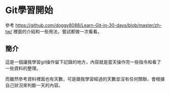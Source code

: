 # Git學習開始
參考 https://github.com/doggy8088/Learn-Git-in-30-days/blob/master/zh-tw/ 裡面的介紹和一些用法，嘗試都做一次看看。
## 簡介
這是一個讓我學習git操作留下記錄的地方，內容就是當天操作完一些指令和看了一些資料的整理。

而雖然參考資料裡面也有天數，可是跟我學習經過的天數並沒有任何關聯，會根據自己狀況來判斷一天的內容。
